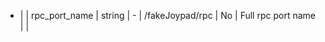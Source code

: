   * |      |  rpc_port_name    | string  | -    |   /fakeJoypad/rpc           | No    | Full rpc port name             |  |

